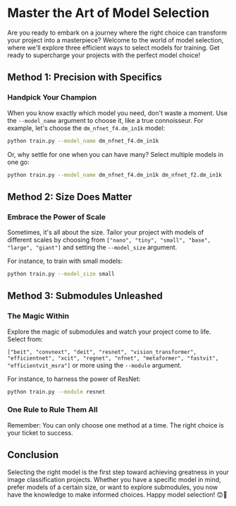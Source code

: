 # Master the Art of Model Selection

Are you ready to embark on a journey where the right choice can transform your project into a masterpiece? Welcome to the world of model selection, where we'll explore three efficient ways to select models for training. Get ready to supercharge your projects with the perfect model choice!

## Method 1: Precision with Specifics

### Handpick Your Champion

When you know exactly which model you need, don't waste a moment. Use the `--model_name` argument to choose it, like a true connoisseur. For example, let's choose the `dm_nfnet_f4.dm_in1k` model:

```bash
python train.py --model_name dm_nfnet_f4.dm_in1k
```

Or, why settle for one when you can have many? Select multiple models in one go:

```bash
python train.py --model_name dm_nfnet_f4.dm_in1k dm_nfnet_f2.dm_in1k
```

## Method 2: Size Does Matter

### Embrace the Power of Scale

Sometimes, it's all about the size. Tailor your project with models of different scales by choosing from `["nano", "tiny", "small", "base", "large", "giant"]` and setting the `--model_size` argument.

 For instance, to train with small models:

```bash
python train.py --model_size small
```

## Method 3: Submodules Unleashed

### The Magic Within

Explore the magic of submodules and watch your project come to life. Select from:

`["beit", "convnext", "deit", "resnet", "vision_transformer", "efficientnet", "xcit", "regnet", "nfnet", "metaformer", "fastvit", "efficientvit_msra"]` or more using the `--module` argument.

For instance, to harness the power of ResNet:

```bash
python train.py --module resnet
```

### One Rule to Rule Them All

Remember: You can only choose one method at a time. The right choice is your ticket to success.

## Conclusion

Selecting the right model is the first step toward achieving greatness in your image classification projects. Whether you have a specific model in mind, prefer models of a certain size, or want to explore submodules, you now have the knowledge to make informed choices. Happy model selection! 😊🚀

